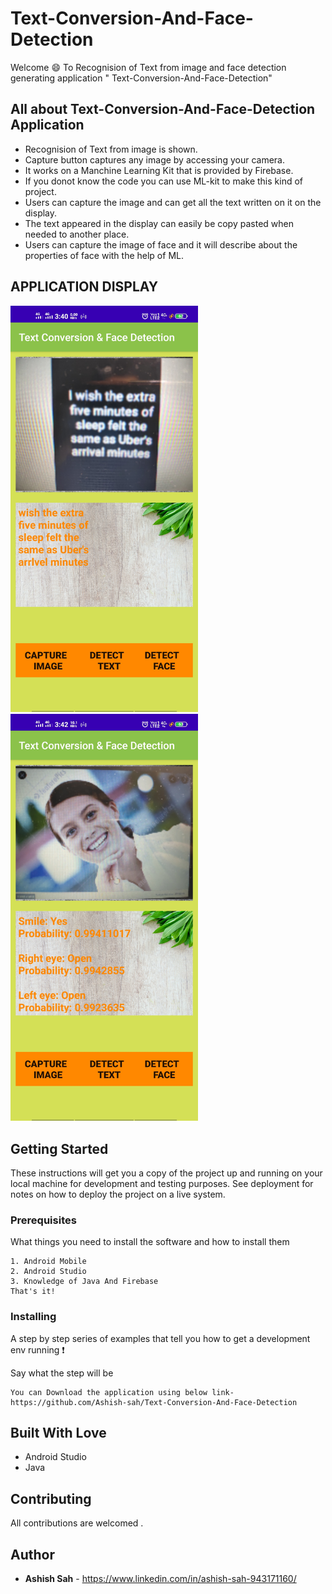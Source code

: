 # Text-Conversion-And-Face-Detection
Welcome :smile: To Recognision of Text from image and face detection  generating application " Text-Conversion-And-Face-Detection"

## All about  Text-Conversion-And-Face-Detection Application
- Recognision of Text from image is shown.
- Capture button captures any image by accessing your camera.
- It works on a Manchine Learning Kit that is provided by Firebase.
- If you donot know the code you can use ML-kit to make this kind of project.
- Users can capture the image and can get all the text written on it on the display.
- The text appeared in the display can easily be copy pasted when needed to another place.
- Users can capture the image of face and it will describe about the properties of face with the help of ML. 

## APPLICATION DISPLAY
<abc><img src="images/Screenshot_20200712_154004.jpg" width=300></abc>
<abc><img src="images/Screenshot_20200712_154212.jpg" width=300></abc>


## Getting Started

These instructions will get you a copy of the project up and running on your local machine for development and testing purposes. See deployment for notes on how to deploy the project on a live system.

### Prerequisites

What things you need to install the software and how to install them

```
1. Android Mobile
2. Android Studio
3. Knowledge of Java And Firebase
That's it!
```

### Installing

A step by step series of examples that tell you how to get a development env running :exclamation:

Say what the step will be

```
You can Download the application using below link-
https://github.com/Ashish-sah/Text-Conversion-And-Face-Detection
```
## Built With Love
* Android Studio
* Java

## Contributing

All contributions  are welcomed .

## Author
* **Ashish Sah** - https://www.linkedin.com/in/ashish-sah-943171160/

